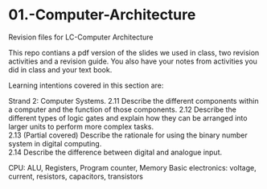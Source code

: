 # 01.-Computer-Architecture
Revision files for LC-Computer Architecture

This repo contians a pdf version of the slides we used in class, two revision activities and a revision guide.
You also have your notes from activities you did in class and your text book.

Learning intentions covered in this section are:

Strand 2: Computer Systems. 
2.11 Describe the different components within a computer and the function of those components. 
2.12 Describe the different types of logic gates and explain how they can be arranged into larger units to perform more complex tasks.   
2.13 (Partial covered) Describe the rationale for using the binary number system in digital computing.  
2.14 Describe the difference between digital and analogue input.  

CPU: ALU, Registers, Program counter, Memory 
Basic electronics: voltage, current, resistors, capacitors, transistors 

